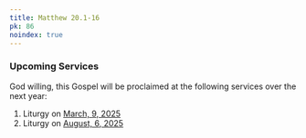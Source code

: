 ```yaml
---
title: Matthew 20.1-16
pk: 86
noindex: true
---
```


### Upcoming Services

God willing, this Gospel will be proclaimed at the following services over the next year:


1. Liturgy on [March,  9, 2025](https://orthocal.info/readings/gregorian/2025/03/09/)
1. Liturgy on [August,  6, 2025](https://orthocal.info/readings/gregorian/2025/08/06/)
